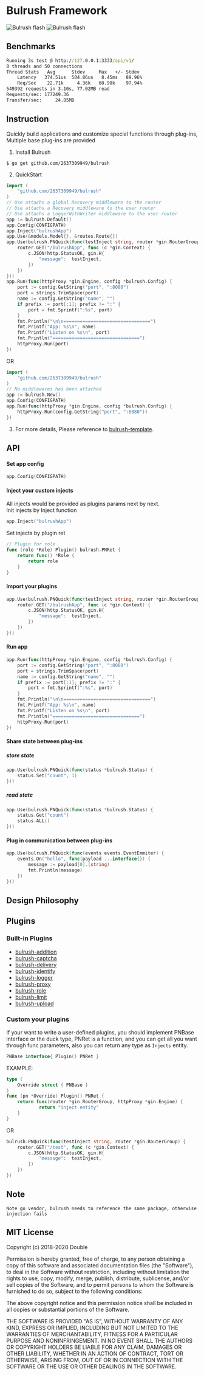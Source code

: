# Bulrush Framework

![Bulrush flash](./assets/flash.jpg)
![Bulrush flash](./assets/frame.png)

## Benchmarks
```cmd
Running 3s test @ http://127.0.0.1:3333/api/v1/
8 threads and 50 connections
Thread Stats   Avg      Stdev     Max   +/- Stdev
    Latency   374.51us  504.86us   8.45ms   89.96%
    Req/Sec    22.71k     4.36k   60.90k    97.94%
549392 requests in 3.10s, 77.02MB read
Requests/sec: 177249.36
Transfer/sec:     24.85MB
```

## Instruction
Quickly build applications and customize special functions through plug-ins, Multiple base plug-ins are provided
1. Install Bulrush
```shell
$ go get github.com/2637309949/bulrush
```
2. QuickStart
```go
import (
    "github.com/2637309949/bulrush"
)
// Use attachs a global Recovery middleware to the router
// Use attachs a Recovery middleware to the user router
// Use attachs a LoggerWithWriter middleware to the user router
app := bulrush.Default()
app.Config(CONFIGPATH)
app.Inject("bulrushApp")
app.Use(&models.Model{}, &routes.Route{})
app.Use(bulrush.PNQuick(func(testInject string, router *gin.RouterGroup) {
    router.GET("/bulrushApp", func (c *gin.Context) {
        c.JSON(http.StatusOK, gin.H{
            "message": 	testInject,
        })
    })
}))
app.Run(func(httpProxy *gin.Engine, config *bulrush.Config) {
    port := config.GetString("port", ":8080")
    port = strings.TrimSpace(port)
    name := config.GetString("name", "")
    if prefix := port[:1]; prefix != ":" {
        port = fmt.Sprintf(":%s", port)
    }
    fmt.Println("\n\n================================")
    fmt.Printf("App: %s\n", name)
    fmt.Printf("Listen on %s\n", port)
    fmt.Println("================================")
    httpProxy.Run(port)
})
```
OR
```go
import (
    "github.com/2637309949/bulrush"
)
// No middlewares has been attached
app := bulrush.New()
app.Config(CONFIGPATH)
app.Run(func(httpProxy *gin.Engine, config *bulrush.Config) {
    httpProxy.Run(config.GetString("port", ":8080"))
})
```
3. For more details, Please reference to [bulrush-template](https://github.com/2637309949/bulrush-template). 

## API
#### Set app config
```go
app.Config(CONFIGPATH)
```
#### Inject your custom injects
All injects would be provided as plugins params next by next.  
Init injects by Inject function
```go
app.Inject("bulrushApp")
```
Set injects by plugin ret  
```go
// Plugin for role
func (role *Role) Plugin() bulrush.PNRet {
	return func() *Role {
		return role
	}
}
```
#### Import your plugins
```go
app.Use(bulrush.PNQuick(func(testInject string, router *gin.RouterGroup) {
    router.GET("/bulrushApp", func (c *gin.Context) {
        c.JSON(http.StatusOK, gin.H{
            "message": 	testInject,
        })
    })
}))
```
#### Run app
```go
app.Run(func(httpProxy *gin.Engine, config *bulrush.Config) {
    port := config.GetString("port", ":8080")
    port = strings.TrimSpace(port)
    name := config.GetString("name", "")
    if prefix := port[:1]; prefix != ":" {
        port = fmt.Sprintf(":%s", port)
    }
    fmt.Println("\n\n================================")
    fmt.Printf("App: %s\n", name)
    fmt.Printf("Listen on %s\n", port)
    fmt.Println("================================")
    httpProxy.Run(port)
})
```
#### Share state between plug-ins

##### store state
```go
app.Use(bulrush.PNQuick(func(status *bulrush.Status) {
    status.Set("count", 1)
}))
```
##### read state
```go
app.Use(bulrush.PNQuick(func(status *bulrush.Status) {
    status.Get("count")
    status.ALL()
}))
```
#### Plug in communication between plug-ins
```go
app.Use(bulrush.PNQuick(func(events events.EventEmmiter) {
	events.On("hello", func(payload ...interface{}) {
		message := payload[0].(string)
		fmt.Println(message)
	})
}))
```

## Design Philosophy

## Plugins
### Built-in Plugins
- [bulrush-addition](https://github.com/2637309949/bulrush-addition)
- [bulrush-captcha](https://github.com/2637309949/bulrush-captcha)
- [bulrush-delivery](https://github.com/2637309949/bulrush-delivery)
- [bulrush-identify](https://github.com/2637309949/bulrush-identify)
- [bulrush-logger](https://github.com/2637309949/bulrush-logger)
- [bulrush-proxy](https://github.com/2637309949/bulrush-proxy)
- [bulrush-role](https://github.com/2637309949/bulrush-role)
- [bulrush-limit](https://github.com/2637309949/bulrush-limit)
- [bulrush-upload](https://github.com/2637309949/bulrush-upload)


### Custom your plugins
If your want to write a user-defined plugins, you should implement PNBase interface or the duck type,
PNRet is a function, and you can get all you want through func parameters, also you can return any type as
`Injects` entity.
```go
PNBase interface{ Plugin() PNRet }
```
EXAMPLE:   
```go
type (
    Override struct { PNBase }
)
func (pn *Override) Plugin() PNRet {
    return func(router *gin.RouterGroup, httpProxy *gin.Engine) {
            return "inject entity"
    }
}
```
OR
```go
bulrush.PNQuick(func(testInject string, router *gin.RouterGroup) {
    router.GET("/test", func (c *gin.Context) {
        c.JSON(http.StatusOK, gin.H{
            "message": 	testInject,
        })
    })
})
```

## Note
    Note go vendor, bulrush needs to reference the same package, otherwise injection fails

## MIT License

Copyright (c) 2018-2020 Double

Permission is hereby granted, free of charge, to any person obtaining a copy
of this software and associated documentation files (the "Software"), to deal
in the Software without restriction, including without limitation the rights
to use, copy, modify, merge, publish, distribute, sublicense, and/or sell
copies of the Software, and to permit persons to whom the Software is
furnished to do so, subject to the following conditions:

The above copyright notice and this permission notice shall be included in all
copies or substantial portions of the Software.

THE SOFTWARE IS PROVIDED "AS IS", WITHOUT WARRANTY OF ANY KIND, EXPRESS OR
IMPLIED, INCLUDING BUT NOT LIMITED TO THE WARRANTIES OF MERCHANTABILITY,
FITNESS FOR A PARTICULAR PURPOSE AND NONINFRINGEMENT. IN NO EVENT SHALL THE
AUTHORS OR COPYRIGHT HOLDERS BE LIABLE FOR ANY CLAIM, DAMAGES OR OTHER
LIABILITY, WHETHER IN AN ACTION OF CONTRACT, TORT OR OTHERWISE, ARISING FROM,
OUT OF OR IN CONNECTION WITH THE SOFTWARE OR THE USE OR OTHER DEALINGS IN THE
SOFTWARE.